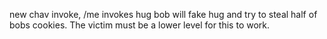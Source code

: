 new chav invoke, /me invokes hug bob will fake hug and try to steal half of bobs cookies. The victim must be a lower level for this to work.